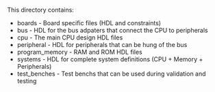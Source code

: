 This directory contains:

* boards         - Board specific files (HDL and constraints)
* bus            - HDL for the bus adpaters that connect the CPU to peripherals
* cpu            - The main CPU design HDL files
* peripheral     - HDL for peripherals that can be hung of the bus
* program_memory - RAM and ROM HDL files
* systems        - HDL for complete system definitions (CPU + Memory + Peripherals)
* test_benches   - Test benchs that can be used during validation and testing
